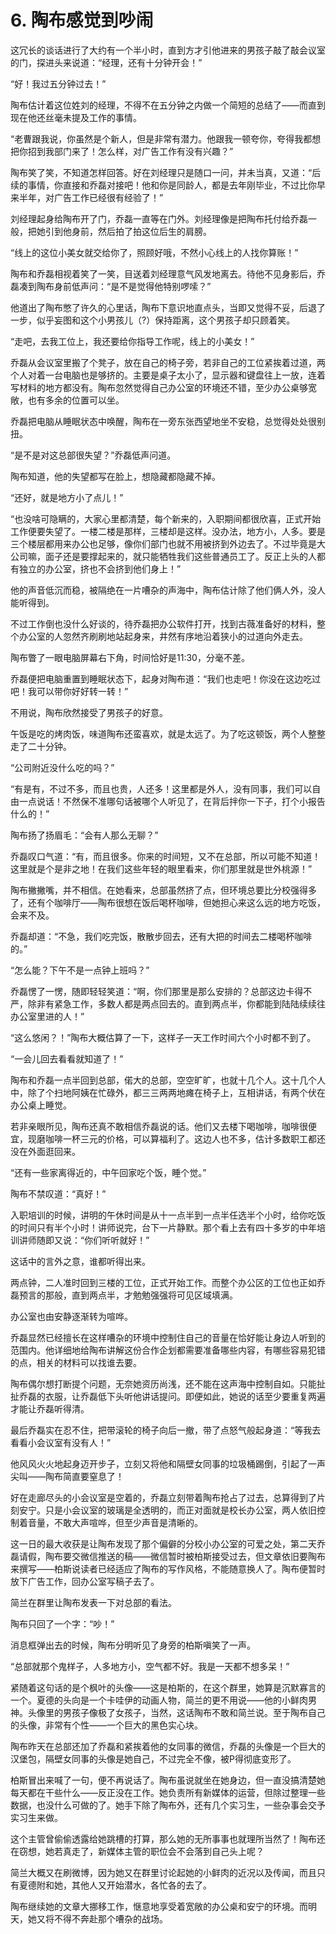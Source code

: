 # 6. 陶布感觉到吵闹

这冗长的谈话进行了大约有一个半小时，直到方才引他进来的男孩子敲了敲会议室的门，探进头来说道：“经理，还有十分钟开会！”

“好！我过五分钟过去！”

陶布估计着这位姓刘的经理，不得不在五分钟之内做一个简短的总结了——而直到现在他还丝毫未提及工作的事情。

“老曹跟我说，你虽然是个新人，但是非常有潜力。他跟我一顿夸你，夸得我都想把你招到我部门来了！怎么样，对广告工作有没有兴趣？”

陶布笑了笑，不知道怎样回答。好在刘经理只是随口一问，并未当真，又道：“后续的事情，你直接和乔磊对接吧！他和你是同龄人，都是去年刚毕业，不过比你早来半年，对广告工作已经很有经验了！”

刘经理起身给陶布开了门，乔磊一直等在门外。刘经理像是把陶布托付给乔磊一般，把她引到他身前，然后拍了拍这位后生的肩膀。

“线上的这位小美女就交给你了，照顾好哦，不然小心线上的人找你算账！”

陶布和乔磊相视着笑了一笑，目送着刘经理意气风发地离去。待他不见身影后，乔磊凑到陶布身前低声问：“是不是觉得他特别啰嗦？”

他道出了陶布憋了许久的心里话，陶布下意识地直点头，当即又觉得不妥，后退了一步，似乎妄图和这个小男孩儿（?）保持距离，这个男孩子却只顾着笑。

“走吧，去我工位上，我还要给你指导工作呢，线上的小美女！”

乔磊从会议室里搬了个凳子，放在自己的椅子旁，若非自己的工位紧挨着过道，两个人对着一台电脑也是够挤的。主要是桌子太小了，显示器和键盘往上一放，连着写材料的地方都没有。陶布忽然觉得自己办公室的环境还不错，至少办公桌够宽敞，也有多余的位置可以坐。

乔磊把电脑从睡眠状态中唤醒，陶布在一旁东张西望地坐不安稳，总觉得处处很别扭。

“是不是对这总部很失望？”乔磊低声问道。

陶布知道，他的失望都写在脸上，想隐藏都隐藏不掉。

“还好，就是地方小了点儿！”

“也没啥可隐瞒的，大家心里都清楚，每个新来的，入职期间都很欣喜，正式开始工作便要失望了。一楼二楼是那样，三楼却是这样。没办法，地方小，人多。要是三个楼层都用来办公也足够，像你们部门也就不用被挤到外边去了。不过毕竟是大公司嘛，面子还是要撑起来的，就只能牺牲我们这些普通员工了。反正上头的人都有独立的办公室，挤也不会挤到他们身上！”

他的声音低沉而稳，被隔绝在一片嘈杂的声海中，陶布估计除了他们俩人外，没人能听得到。

不过工作倒也没什么好谈的，待乔磊把办公软件打开，找到古薇准备好的材料，整个办公室的人忽然齐刷刷地站起身来，井然有序地沿着狭小的过道向外走去。

陶布瞥了一眼电脑屏幕右下角，时间恰好是11:30，分毫不差。

乔磊便把电脑重置到睡眠状态下，起身对陶布道：“我们也走吧！你没在这边吃过吧！我可以带你好好转一转！”

不用说，陶布欣然接受了男孩子的好意。

午饭是吃的烤肉饭，味道陶布还蛮喜欢，就是太远了。为了吃这顿饭，两个人整整走了二十分钟。

“公司附近没什么吃的吗？”

“有是有，不过不多，而且也贵，人还多！这里都是外人，没有同事，我们可以自由一点说话！不然保不准哪句话被哪个人听见了，在背后拌你一下子，打个小报告什么的！”

陶布扬了扬眉毛：“会有人那么无聊？”

乔磊叹口气道：“有，而且很多。你来的时间短，又不在总部，所以可能不知道！这里就是个是非之地！在我们这些年轻的眼里看来，你们那里就是世外桃源！”

陶布撇撇嘴，并不相信。在她看来，总部虽然挤了点，但环境总要比分校强得多了，还有个咖啡厅——陶布很想在饭后喝杯咖啡，但她担心来这么远的地方吃饭，会来不及。

乔磊却道：“不急，我们吃完饭，散散步回去，还有大把的时间去二楼喝杯咖啡的。”

“怎么能？下午不是一点钟上班吗？”

乔磊愣了一愣，随即轻轻笑道：“啊，你们那里是那么安排的？总部这边卡得不严，除非有紧急工作，多数人都是两点回去的。直到两点半，你都能到陆陆续续往办公室里进的人！”

“这么悠闲？！”陶布大概估算了一下，这样子一天工作时间六个小时都不到了。

“一会儿回去看看就知道了！”

陶布和乔磊一点半回到总部，偌大的总部，空空旷旷，也就十几个人。这十几个人中，除了个扫地阿姨在忙碌外，都三三两两地瘫在椅子上，互相讲话，有两个伏在办公桌上睡觉。

若非亲眼所见，陶布还真不敢相信乔磊说的话。他们又去楼下喝咖啡，咖啡很便宜，现磨咖啡一杯三元的价格，可以算福利了。这边人也不多，估计多数职工都还没在外面逛回来。

“还有一些家离得近的，中午回家吃个饭，睡个觉。”

陶布不禁叹道：“真好！”

入职培训的时候，讲明的午休时间是从十一点半到一点半任选半个小时，给你吃饭的时间只有半个小时！讲师说完，台下一片静默。那个看上去有四十多岁的中年培训讲师随即又说：“你们听听就好！”

这话中的言外之意，谁都听得出来。

两点钟，二人准时回到三楼的工位，正式开始工作。而整个办公区的工位也正如乔磊预言的那般，直到两点半，才勉勉强强将可见区域填满。

办公室也由安静逐渐转为喧哗。

乔磊显然已经擅长在这样嘈杂的环境中控制住自己的音量在恰好能让身边人听到的范围内。他详细地给陶布讲解这份合作企划都需要准备哪些内容，有哪些容易犯错的点，相关的材料可以找谁去要。

陶布偶尔想打断提个问题，无奈她资历尚浅，还不能在这声海中控制自如。只能扯扯乔磊的衣服，让乔磊低下头听他讲话提问。即便如此，她说的话至少要重复两遍才能让乔磊听得清。

最后乔磊实在忍不住，把带滚轮的椅子向后一撤，带了点怒气般起身道：“等我去看看小会议室有没有人！”

他风风火火地起身迈开步子，立刻又将他和隔壁女同事的垃圾桶踢倒，引起了一声尖叫——陶布简直要窒息了！

好在走廊尽头的小会议室是空着的，乔磊立刻带着陶布抢占了过去，总算得到了片刻安宁。只是小会议室的玻璃是全透明的，而正对面就是校长办公室，两人依旧控制着音量，不敢大声喧哗，但至少声音是清晰的。

这一日的最大收获是让陶布发现了那个偏僻的分校小办公室的可爱之处，第二天乔磊请假，陶布要交微信推送的稿——微信暂时被柏斯接受过去，但文章依旧要陶布来撰写——柏斯说读者已经适应了陶布的写作风格，不能随意换人了。陶布便暂时放下广告工作，回办公室写稿子去了。

简兰在群里让陶布发表一下对总部的看法。

陶布只回了一个字：“吵！”

消息框弹出去的时候，陶布分明听见了身旁的柏斯嗔笑了一声。

“总部就那个鬼样子，人多地方小，空气都不好。我是一天都不想多呆！”

紧随着这句话的是个枫叶的头像——这是柏斯的，在这个群里，她算是沉默寡言的一个。夏德的头向是一个卡哇伊的动画人物，简兰的更不用说——他的小鲜肉男神。头像里的男孩子像极了女孩子，当然，这话陶布不敢和简兰说。至于陶布自己的头像，非常有个性——一个巨大的黑色实心块。

陶布昨天在总部还加了乔磊和紧挨着他的女同事的微信，乔磊的头像是一个巨大的汉堡包，隔壁女同事的头像是她自己，不过完全不像，被P得彻底变形了。

柏斯冒出来喊了一句，便不再说话了。陶布虽说就坐在她身边，但一直没搞清楚她每天都在干些什么——反正没在工作。她负责所有新媒体的运营，但除过整理一些数据，也没什么可做的了。她手下除了陶布外，还有几个实习生，一些杂事会交予实习生来做。

这个主管曾偷偷透露给她跳槽的打算，那么她的无所事事也就理所当然了！陶布还在窃想，她若真走了，新媒体主管的职位会不会落到自己头上呢？

简兰大概又在刷微博，因为她又在群里讨论起她的小鲜肉的近况以及传闻，而且只有夏德附和她，其他人又开始潜水，各忙各的去了。

陶布继续她的文章大挪移工作，惬意地享受着宽敞的办公桌和安宁的环境。而明天，她又将不得不奔赴那个嘈杂的战场。
